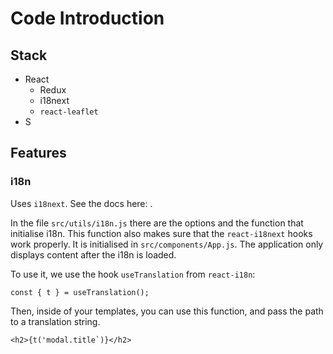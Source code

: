 # Code Introduction

## Stack

- React
  - Redux
  - i18next
  - `react-leaflet`
- S

## Features

### i18n

Uses `i18next`. See the docs here: .

In the file `src/utils/i18n.js` there are the options and the function that initialise i18n. This function also makes sure that the `react-i18next` hooks work properly. It is initialised in `src/components/App.js`. The application only displays content after the i18n is loaded.

To use it, we use the hook `useTranslation` from `react-i18n`:

```
const { t } = useTranslation();
```

Then, inside of your templates, you can use this function, and pass the path to a translation string.

```
<h2>{t('modal.title`)}</h2>
```
